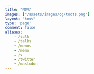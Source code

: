 ```yaml
---
title: "嘀咕"
images: ["/assets/images/og/toots.png"]
layout: "toot"
type: 'page'
comment: false
aliases:
    - /talk
    - /talks
    - /memos
    - /memo
    - /x
    - /twitter
    - /mastodon
---
```

